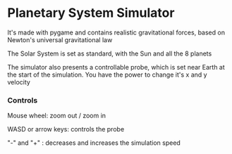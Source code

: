 # Planetary System Simulator
It's made with pygame and contains realistic gravitational forces, based on Newton's universal gravitational law

The Solar System is set as standard, with the Sun and all the 8 planets

The simulator also presents a controllable probe, which is set near Earth at the start of the simulation. You have the power to change it's x and y velocity
### Controls

Mouse wheel: zoom out / zoom in

WASD or arrow keys: controls the probe

"-" and "+" : decreases and increases the simulation speed
